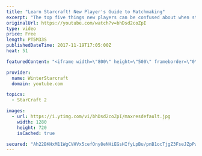 ```yaml
---
title: "Learn Starcraft! New Player's Guide to Matchmaking"
excerpt: "The top five things new players can be confused about when starting off playing Starcraft 2!"
originalUrl: https://youtube.com/watch?v=bhDsd2coZpI
type: video
price: Free
length: PT5M33S
publishedDateTime: 2017-11-19T17:05:00Z
heat: 51

featuredContent: "<iframe width=\"800\" height=\"500\" frameborder=\"0\" src=\"https://www.youtube.com/embed/bhDsd2coZpI\" allow=\"accelerometer; autoplay; encrypted-media; gyroscope; picture-in-picture\" allowfullscreen></iframe>"

provider:
  name: WinterStarcraft
  domain: youtube.com

topics:
  - StarCraft 2

images:
  - url: https://i.ytimg.com/vi/bhDsd2coZpI/maxresdefault.jpg
    width: 1280
    height: 720
    isCached: true

secured: "Ah22BKHxM11WgCVHVx5cefOny8eNHiEGsHIfyLpBu/pnB1ocTjgZ3FseJZpPwTYWc1xyTZaIFeFmjy92swvdIVJjcWWvEXSzHoihcEWIp7VACgSnHyHTLgK0YUWBzLzUgpgnm1a1aGdWRXu9OGX5UpfZWH5yq7htYCiLWKplt7U6iqN2nnG2vHskDvvhKelygOIkltDAcH9TIKEODa650t0lggyb1x0RbSJFbEc4ERmpkOdozFxBL71xPex9bu89i1oYb2yGunhESm1GWILFT04A2AebgPcfcUQZCWU7DsC8t6fCDoSrINH2IIe+5BuHjlXnx2AOxkQ2me3zxVwDNaIBrbeUL09ojHoomY7Gx0pjU3gl+fx+u5/6vMTe0bWCj4BEd2ZTSZASH/XkeaU8uVpi2yg79ZID0sw1aZmMDgM=;5XnooBvQoMgb57sGhjTbfQ=="
---
```



